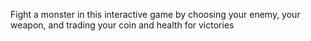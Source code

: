 Fight a monster in this interactive game by choosing your enemy, your weapon, and trading your coin and health for victories
